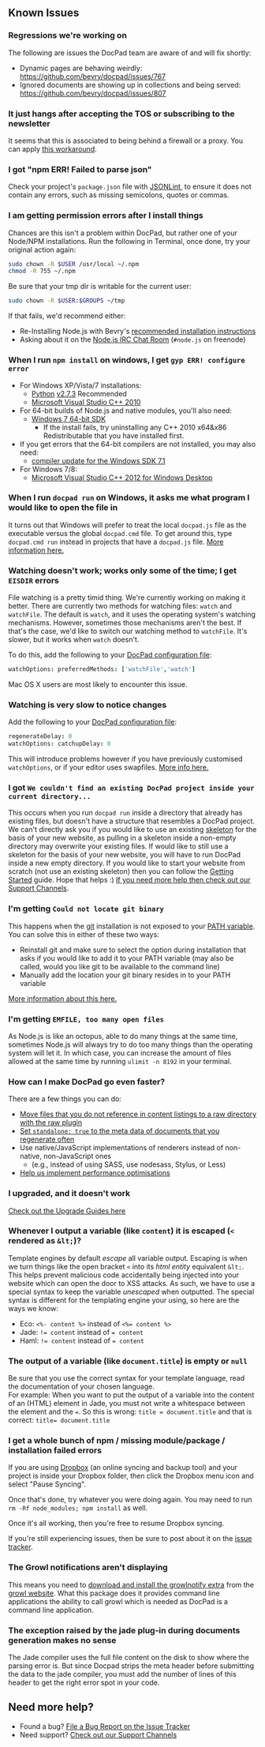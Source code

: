 ## Known Issues


### Regressions we're working on
The following are issues the DocPad team are aware of and will fix shortly:

- Dynamic pages are behaving weirdly: https://github.com/bevry/docpad/issues/767
- Ignored documents are showing up in collections and being served: https://github.com/bevry/docpad/issues/807


### It just hangs after accepting the TOS or subscribing to the newsletter
It seems that this is associated to being behind a firewall or a proxy. You can apply [this workaround](https://github.com/bevry/docpad/issues/488).


### I got "npm ERR! Failed to parse json"
Check your project's `package.json` file with [JSONLint](http://jsonlint.com/), to ensure it does not contain any errors, such as missing semicolons, quotes or commas.


### I am getting permission errors after I install things
Chances are this isn't a problem within DocPad, but rather one of your Node/NPM installations. Run the following in Terminal, once done, try your original action again:

``` bash
sudo chown -R $USER /usr/local ~/.npm
chmod -R 755 ~/.npm
```

Be sure that your tmp dir is writable for the current user:

``` bash
sudo chown -R $USER:$GROUPS ~/tmp
```

If that fails, we'd recommend either:

- Re-Installing Node.js with Bevry's [recommended installation instructions](http://bevry.me/node/install)
- Asking about it on the [Node.js IRC Chat Room](http://webchat.freenode.net/?channels=node.js) (`#node.js` on freenode)


### When I run `npm install` on windows, I get `gyp ERR! configure error`
- For Windows XP/Vista/7 installations:
  - [Python](http://www.python.org/download/) [v2.7.3](http://www.python.org/download/releases/2.7.3#download) Recommended 
  - [Microsoft Visual Studio C++ 2010](http://go.microsoft.com/?linkid=9709949)
- For 64-bit builds of Node.js and native modules, you'll also need:
  - [Windows 7 64-bit SDK](http://www.microsoft.com/en-us/download/details.aspx?id=8279)
    - If the install fails, try uninstalling any C++ 2010 x64&x86 Redistributable that you have installed first.
- If you get errors that the 64-bit compilers are not installed, you may also need:
  - [compiler update for the Windows SDK 7.1](http://www.microsoft.com/en-us/download/details.aspx?id=4422)
- For Windows 7/8:
  - [Microsoft Visual Studio C++ 2012 for Windows Desktop](http://go.microsoft.com/?linkid=9816758)


### When I run `docpad run` on Windows, it asks me what program I would like to open the file in
It turns out that Windows will prefer to treat the local `docpad.js` file as the executable versus the global `docpad.cmd` file. To get around this, type `docpad.cmd run` instead in projects that have a `docpad.js` file. [More information here.](https://github.com/bevry/docpad/issues/561#issuecomment-21494426)


### Watching doesn't work; works only some of the time; I get `EISDIR` errors
File watching is a pretty timid thing. We're currently working on making it better. There are currently two methods for watching files: `watch` and `watchFile`. The default is `watch`, and it uses the operating system's watching mechanisms. However, sometimes those mechanisms aren't the best. If that's the case, we'd like to switch our watching method to `watchFile`.  It's slower, but it works when `watch` doesn't. 

To do this, add the following to your [DocPad configuration file](/docpad/config):

``` coffee
watchOptions: preferredMethods: ['watchFile','watch']
```

Mac OS X users are most likely to encounter this issue.


### Watching is very slow to notice changes

Add the following to your [DocPad configuration file](/docpad/config):


``` coffee
regenerateDelay: 0
watchOptions: catchupDelay: 0
```

This will introduce problems however if you have previously customised `watchOptions`, or if your editor uses swapfiles. [More info here.](https://github.com/bevry/docpad/issues/749)


### I got `We couldn't find an existing DocPad project inside your current directory...`
This occurs when you run `docpad run` inside a directory that already has existing files, but doesn't have a structure that resembles a DocPad project. We can't directly ask you if you would like to use an existing [skeleton](/docpad/skeletons) for the basis of your new website, as pulling in a skeleton inside a non-empty directory may overwrite your existing files. If would like to still use a skeleton for the basis of your new website, you will have to run DocPad inside a new empty directory. If you would like to start your website from scratch (not use an existing skeleton) then you can follow the [Getting Started](/docpad/start) guide. Hope that helps :) [If you need more help then check out our Support Channels](/support).


### I'm getting `Could not locate git binary`
This happens when the [git](http://git-scm.com) installation is not exposed to your [PATH variable](http://en.wikipedia.org/wiki/PATH_%28variable%29). You can solve this in either of these two ways:

- Reinstall git and make sure to select the option during installation that asks if you would like to add it to your PATH variable (may also be called, would you like git to be available to the command line)
- Manually add the location your git binary resides in to your PATH variable

[More information about this here.](https://github.com/bevry/docpad/issues/425)


### I'm getting `EMFILE, too many open files`
As Node.js is like an octopus, able to do many things at the same time, sometimes Node.js will always try to do too many things than the operating system will let it. In which case, you can increase the amount of files allowed at the same time by running `ulimit -n 8192` in your terminal.


### How can I make DocPad go even faster?
There are a few things you can do:

- [Move files that you do not reference in content listings to a raw directory with the raw plugin](https://github.com/bevry/docpad/issues/276)
- [Set `standalone: true` to the meta data of documents that you regenerate often](/docpad/meta-data#standalone)
- Use native/JavaScript implementations of renderers instead of non-native, non-JavaScript ones
  - (e.g., instead of using SASS, use nodesass, Stylus, or Less)
- [Help us implement performance optimisations](https://github.com/bevry/docpad/issues/529)


### I upgraded, and it doesn't work
[Check out the Upgrade Guides here](/docpad/upgrade)


### Whenever I output a variable (like `content`) it is escaped (`<` rendered as `&lt;`)?
Template engines by default _escape_ all variable output. Escaping is when we turn things like the open bracket `<` into its _html entity_ equivalent `&lt;`. This helps prevent malicious code accidentally being injected into your website which can open the door to XSS attacks. As such, we have to use a special syntax to keep the variable _unescaped_ when outputted. The special syntax is different for the templating engine your using, so here are the ways we know:

- Eco: `<%- content %>` instead of `<%= content %>`
- Jade: `!= content` instead of `= content`
- Haml: `!= content` instead of `= content`

### The output of a variable (like `document.title`) is empty or `null`
Be sure that you use the correct syntax for your template language, read the documentation of your chosen language.  
For example: When you want to put the output of a variable into the content of an (HTML) element in Jade, you must not write a whitespace between the element and the `=`. So this is wrong: `title = document.title` and that is correct: `title= document.title`


### I get a whole bunch of npm / missing module/package / installation failed errors
If you are using [Dropbox](http://j.mp/dropbox-bal) (an online syncing and backup tool) and your project is inside your Dropbox folder, then click the Dropbox menu icon and select "Pause Syncing". 

Once that's done, try whatever you were doing again. You may need to run `rm -Rf node_modules; npm install` as well. 

Once it's all working, then you're free to resume Dropbox syncing.

If you're still experiencing issues, then be sure to post about it on the [issue tracker](/issues).


### The Growl notifications aren't displaying
This means you need to [download and install the growlnotify extra](http://growl.cachefly.net/GrowlNotify-1.3.zip) from the [growl website](http://growl.info/). What this package does it provides command line applications the ability to call growl which is needed as DocPad is a command line application.


### The exception raised by the jade plug-in during documents generation makes no sense
The Jade compiler uses the full file content on the disk to show where the parsing error is. But since Docpad strips the meta header before submitting the data to the jade compiler, you must add the number of lines of this header to get the right error spot in your code.


## Need more help?

- Found a bug? [File a Bug Report on the Issue Tracker](/issues)
- Need support? [Check out our Support Channels](/support)
